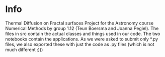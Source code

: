 # Info
Thermal Diffusion on Fractal surfaces Project for the Astronomy course Numerical Methods by group 1.12 (Teun Boersma and Joanna Pegiel). The files in src contain the actual classes and things used in our code. The two notebooks contain the applications. As we were asked to submit only *.py files, we also exported these with just the code as .py files (which is not much different :)))